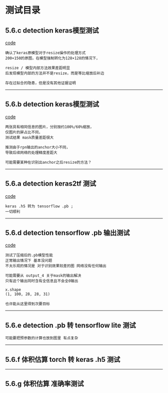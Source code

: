 
# 测试目录

## 5.6.c detection keras模型测试
[code](../demo/test_detection_keras_resized.py)
    
    确认了keras原模型对于resize操作的处理方式
    200×150的原图，在模型强制转化为128×128的情况下，

    resize / 模型内部方法效果差距明显
    后发现模型内部的方法并不是resize，而是等比缩放后补边
    
    存在过拟合的隐患，但是没有其他证据证明

---
## 5.6.b detection keras模型测试
[code](../demo/resized_comp.py)

    两张具有相同信息的图片，分别按约100%/60%缩放，
    仅图片的屏占比不同，
    测试结果 mask质量差距很大
    
    推测由于rpn输出的anchor大小不同，
    导致后续网络的处理精度差距大

    可能需要某种在识别出anchor之后resize的方法？

---
## 5.6.a detection keras2tf 测试
[code](../demo/convert_keras_to_tf.py)

    keras .h5 转为 tensorflow .pb ;
    一切顺利

---
## 5.6.d detection tensorflow .pb 输出测试
[code](../demo/test_pb_model.py)

    测试了压缩后的.pb模型性能
    正常输出情况下 基本没问题
    不太乐观的情况是 对于识别效果较差的图 网络没有任何输出
    
    可能需要从 output_4 关于mask的输出解决
    只有这个输出同时含有全信息且不会全0输出

    x.shape
    (1, 100, 28, 28, 31)

    也许能从这里得到次要目标

---
## 5.6.e detection .pb 转 tensorflow lite 测试
    
    可能要把预参数的计算也放到图里 有点复杂

---
## 5.6.f 体积估算 torch 转 keras .h5 测试

---
## 5.6.g 体积估算 准确率测试